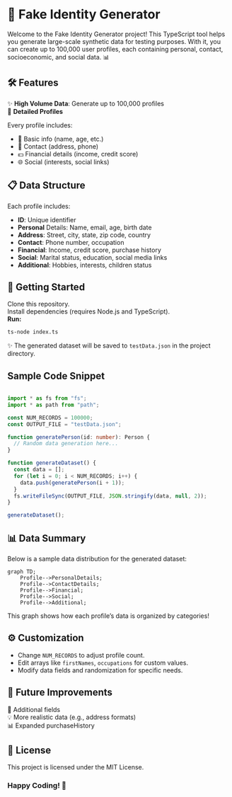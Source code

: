 # 🎩 Fake Identity Generator
Welcome to the Fake Identity Generator project! This TypeScript tool helps you generate large-scale synthetic data for testing purposes. With it, you can create up to 100,000 user profiles, each containing personal, contact, socioeconomic, and social data. 📊


## 🛠 Features
✨ **High Volume Data**: Generate up to 100,000 profiles
<br>
📇 **Detailed Profiles**

Every profile includes:

- 👤 Basic info (name, age, etc.)
- 📍 Contact (address, phone)
- 💵 Financial details (income, credit score)
- 🌐 Social (interests, social links)


## 📋 Data Structure
Each profile includes:

- **ID**: Unique identifier
- **Personal** Details: Name, email, age, birth date
- **Address**: Street, city, state, zip code, country
- **Contact**: Phone number, occupation
- **Financial**: Income, credit score, purchase history
- **Social**: Marital status, education, social media links
- **Additional**: Hobbies, interests, children status

## 🚀 Getting Started

Clone this repository.
<br>
Install dependencies (requires Node.js and TypeScript).
<br>
**Run:**

```bash
ts-node index.ts
```
✨ The generated dataset will be saved to `testData.json` in the project directory.

## Sample Code Snippet

```typescript

import * as fs from "fs";
import * as path from "path";

const NUM_RECORDS = 100000;
const OUTPUT_FILE = "testData.json";

function generatePerson(id: number): Person {
  // Random data generation here...
}

function generateDataset() {
  const data = [];
  for (let i = 0; i < NUM_RECORDS; i++) {
    data.push(generatePerson(i + 1));
  }
  fs.writeFileSync(OUTPUT_FILE, JSON.stringify(data, null, 2));
}

generateDataset();
```

## 📊 Data Summary
Below is a sample data distribution for the generated dataset:

``` mermaid
graph TD;
    Profile-->PersonalDetails;
    Profile-->ContactDetails;
    Profile-->Financial;
    Profile-->Social;
    Profile-->Additional;
```

This graph shows how each profile’s data is organized by categories!

## ⚙️ Customization

- Change `NUM_RECORDS` to adjust profile count.
- Edit arrays like `firstNames`, `occupations` for custom values.
- Modify data fields and randomization for specific needs.

## 📅 Future Improvements

📝 Additional fields
<br>
💡 More realistic data (e.g., address formats)
<br>
📊 Expanded purchaseHistory

## 📜 License
This project is licensed under the MIT License.
<br>

### Happy Coding! 🎉
